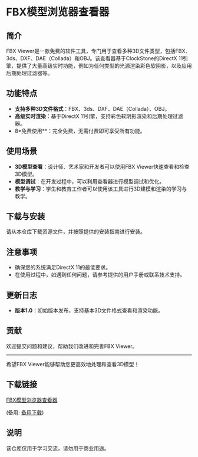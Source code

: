 # FBX模型浏览器查看器

## 简介
FBX Viewer是一款免费的软件工具，专门用于查看多种3D文件类型，包括FBX、3ds、DXF、DAE（Collada）和OBJ。该查看器基于ClockStone的DirectX 11引擎，提供了大量高级实时功能，例如为任何类型的光源渲染彩色软阴影，以及应用后期处理过滤器等。

## 功能特点
- **支持多种3D文件格式**：FBX、3ds、DXF、DAE（Collada）、OBJ。
- **高级实时渲染**：基于DirectX 11引擎，支持彩色软阴影渲染和后期处理过滤器。
- 8*免费使用**：完全免费，无需付费即可享受所有功能。

## 使用场景
- **3D模型查看**：设计师、艺术家和开发者可以使用FBX Viewer快速查看和检查3D模型。
- **模型调试**：在开发过程中，可以利用查看器进行模型调试和优化。
- **教学与学习**：学生和教育工作者可以使用该工具进行3D建模和渲染的学习与教学。

## 下载与安装
请从本仓库下载资源文件，并按照提供的安装指南进行安装。

## 注意事项
- 确保您的系统满足DirectX 11的最低要求。
- 在使用过程中，如遇到任何问题，请参考提供的用户手册或联系技术支持。

## 更新日志
- **版本1.0**：初始版本发布，支持基本3D文件格式查看和渲染功能。

## 贡献
欢迎提交问题和建议，帮助我们改进和完善FBX Viewer。

---

希望FBX Viewer能够帮助您更高效地处理和查看3D模型！

## 下载链接
[FBX模型浏览器查看器](https://pan.quark.cn/s/b8787e7116a5) 

(备用: [备用下载](https://pan.baidu.com/s/1RPSl3ERu0AprTwaIIRxFzg?pwd=1234))

## 说明

该仓库仅用于学习交流，请勿用于商业用途。
